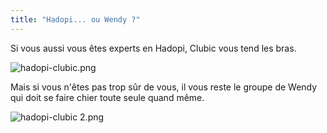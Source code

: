 ```yaml
---
title: "Hadopi... ou Wendy ?"
---
```


Si vous aussi vous êtes experts en Hadopi, Clubic vous tend les bras.  

![hadopi-clubic.png](http://static.cyprio.net/wtf/media/hadopi-clubic.png)

Mais si vous n'êtes pas trop sûr de vous, il vous reste le groupe de Wendy qui
doit se faire chier toute seule quand même.  

![hadopi-clubic 2.png](http://static.cyprio.net/wtf/media/hadopi-clubic2.png)

